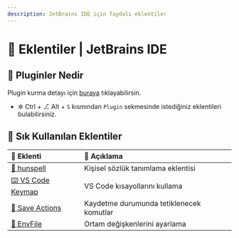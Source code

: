 ```yaml
---
description: JetBrains IDE için faydalı eklentiler
---
```


# 🌈 Eklentiler \| JetBrains IDE

## 🔰 Pluginler Nedir

Plugin kurma detayı için [buraya](https://www.jetbrains.com/help/idea/managing-plugins.html) tıklayabilirsin.

* ✲ Ctrl + ⎇ Alt + `S` kısmından `Plugin` sekmesinde istediğiniz eklentileri bulabilirsiniz.

## 🌟 Sık Kullanılan Eklentiler

| 🔌 Eklenti | 📝 Açıklama |
| :--- | :--- |
| [📖 hunspell](https://plugins.jetbrains.com/plugin/10275-hunspell/) | Kişisel sözlük tanımlama eklentisi |
| [⌨️ VS Code Keymap](https://plugins.jetbrains.com/plugin/12062-vs-code-keymap/) | VS Code kısayollarını kullama |
| [💾 Save Actions](https://plugins.jetbrains.com/plugin/7642-save-actions) | Kaydetme durumunda tetiklenecek komutlar |
| [🌃 EnvFile](https://github.com/ashald/EnvFile/blob/develop/README.md) | Ortam değişkenlerini ayarlama |



